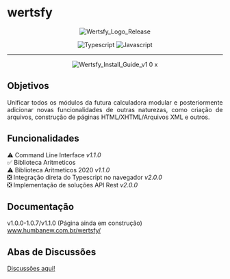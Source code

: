 # wertsfy

<div align="center"> 

  ![Wertsfy_Logo_Release](https://github.com/humbanew/wertsfy/assets/59739253/b947bd67-f971-4036-9833-456a92c98692)

  ![Typescript](https://img.shields.io/badge/typescript-black.svg?style=for-the-badge&logo=typescript&logoColor=steelblue)
  ![Javascript](https://img.shields.io/badge/javascript-black.svg?style=for-the-badge&logo=javascript&logoColor=yellow)

</div>

---

<div align="center"> 
  
  ![Wertsfy_Install_Guide_v1 0 x](https://github.com/humbanew/wertsfy/assets/59739253/69c919d8-68fa-4f35-bb2a-c6bef4fbfd67)

</div>

## Objetivos 

<div align="justify">
  Unificar todos os módulos da futura calculadora modular e posteriormente adicionar novas funcionalidades de outras naturezas, como criação de arquivos, construção de páginas HTML/XHTML/Arquivos XML e outros.
</div>

## Funcionalidades

⚠️ Command Line Interface _v1.1.0_ <br>
✅ Biblioteca Aritmeticos <br>
⚠️ Biblioteca Aritmeticos 2020 _v1.1.0_ <br>
❎ Integração direta do Typescript no navegador _v2.0.0_ <br>
❎ Implementação de soluções API Rest _v2.0.0_ <br>

## Documentação

v1.0.0-1.0.7/v1.1.0 (Página ainda em construção)<br> www.humbanew.com.br/wertsfy/

## Abas de Discussões

<a href="https://github.com/humbanew/wertsfy/discussions">Discussões aqui!</a>
